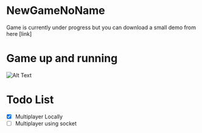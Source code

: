 # NewGameNoName

Game is currently under progress but you can download a small demo from here [link]

# Game up and running

![Alt Text](imgs/game_running.gif)

# Todo List

- [x] Multiplayer Locally
- [ ] Multiplayer using socket
